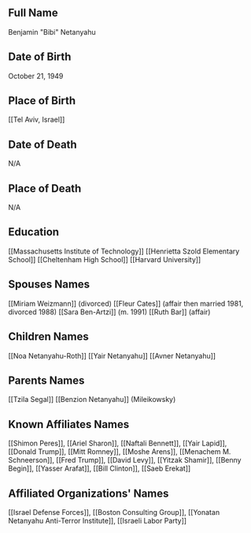 ## Full Name
Benjamin "Bibi" Netanyahu 

## Date of Birth
October 21, 1949

## Place of Birth
[[Tel Aviv, Israel]]

## Date of Death
N/A

## Place of Death
N/A

## Education
[[Massachusetts Institute of Technology]]
[[Henrietta Szold Elementary School]]
[[Cheltenham High School]]
[[Harvard University]]

## Spouses Names
[[Miriam Weizmann]] (divorced)
[[Fleur Cates]] (affair then married 1981, divorced 1988)
[[Sara Ben-Artzi]] (m. 1991)
[[Ruth Bar]] (affair)

## Children Names
[[Noa Netanyahu-Roth]]
[[Yair Netanyahu]]
[[Avner Netanyahu]]

## Parents Names
[[Tzila Segal]]
[[Benzion Netanyahu]] (Mileikowsky)

## Known Affiliates Names
[[Shimon Peres]], [[Ariel Sharon]], [[Naftali Bennett]], [[Yair Lapid]], [[Donald Trump]], [[Mitt Romney]], [[Moshe Arens]], [[Menachem M. Schneerson]], [[Fred Trump]], [[David Levy]], [[Yitzak Shamir]], [[Benny Begin]], [[Yasser Arafat]], [[Bill Clinton]], [[Saeb Erekat]]

## Affiliated Organizations' Names
[[Israel Defense Forces]], [[Boston Consulting Group]], [[Yonatan Netanyahu Anti-Terror Institute]], [[Israeli Labor Party]]